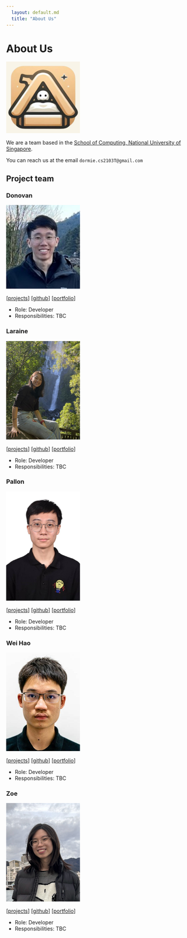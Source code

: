 ```yaml
---
  layout: default.md
  title: "About Us"
---
```


# About Us

<img src="images/dormie.png" width="200px">

We are a team based in the [School of Computing, National University of Singapore](http://www.comp.nus.edu.sg).

You can reach us at the email `dormie.cs2103T@gmail.com`

## Project team

### Donovan

<img src="images/Donovan.png" width="200px">

[[projects]()]
[[github](https://github.com/donwong2308)]
[[portfolio]()]

* Role: Developer
* Responsibilities: TBC

### Laraine

<img src="images/Laraine.jpg" width="200px">

[[projects](https://larainelwx.wixsite.com/digitalportfolio)]
[[github](http://github.com/larainezo)]
[[portfolio]()]

* Role: Developer
* Responsibilities: TBC

### Pallon

<img src="images/Pallon.jpg" width="200px">

[[projects]()]
[[github](http://github.com/PallonCX)]
[[portfolio](team/johndoe.md)]

* Role: Developer
* Responsibilities: TBC

### Wei Hao

<img src="images/Wei Hao.jpg" width="200px">

[[projects]()]
[[github](http://github.com/JustWeiHao)]
[[portfolio]()]

* Role: Developer
* Responsibilities: TBC

### Zoe

<img src="images/Zoe.jpg" width="200px">

[[projects]()]
[[github](http://github.com/nyankoclaws)]
[[portfolio]()]

* Role: Developer
* Responsibilities: TBC
